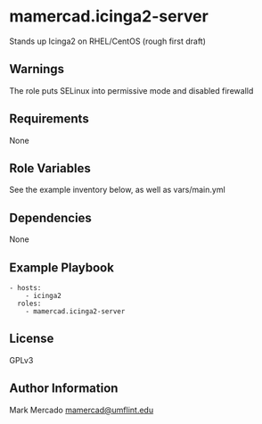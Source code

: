 mamercad.icinga2-server
=======================

Stands up Icinga2 on RHEL/CentOS (rough first draft)

Warnings
--------

The role puts SELinux into permissive mode and disabled firewalld

Requirements
------------

None

Role Variables
--------------

See the example inventory below, as well as vars/main.yml

Dependencies
------------

None

Example Playbook
----------------

    - hosts:
        - icinga2
      roles:
        - mamercad.icinga2-server

License
-------

GPLv3

Author Information
------------------

Mark Mercado <mamercad@umflint.edu>


